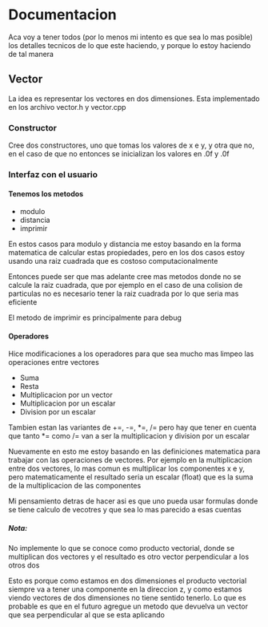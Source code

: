 # Documentacion
Aca voy a tener todos (por lo menos mi intento es que sea lo mas posible) los detalles tecnicos de lo que este haciendo, y porque lo estoy haciendo de tal manera

## Vector
La idea es representar los vectores en dos dimensiones. Esta implementado en los archivo vector.h y vector.cpp

### Constructor
Cree dos constructores, uno que tomas los valores de x e y, y otra que no, en el caso de que no entonces se inicializan los valores en .0f y .0f

### Interfaz con el usuario
#### Tenemos los metodos
 * modulo
 * distancia
 * imprimir

En estos casos para modulo y distancia me estoy basando en la forma matematica de calcular estas propiedades, pero en los dos casos estoy usando una raiz cuadrada que es costoso computacionalmente

Entonces puede ser que mas adelante cree mas metodos donde no se calcule la raiz cuadrada, que por ejemplo en el caso de una colision de particulas no es necesario tener la raiz cuadrada por lo que seria mas eficiente

El metodo de imprimir es principalmente para debug

#### Operadores
Hice modificaciones a los operadores para que sea mucho mas limpeo las operaciones entre vectores
 * Suma
 * Resta
 * Multiplicacion por un vector
 * Multiplicacion por un escalar
 * Division por un escalar

Tambien estan las variantes de +=, -=, *=, /= pero hay que tener en cuenta que tanto *= como /= van a ser la multiplicacion y division por un escalar

Nuevamente en esto me estoy basando en las definiciones matematica para trabajar con las operaciones de vectores. Por ejemplo en la multiplicacion entre dos vectores, lo mas comun es multiplicar los componentes x e y, pero matematicamente el resultado seria un escalar (float) que es la suma de la multiplicacion de las componentes

Mi pensamiento detras de hacer asi es que uno pueda usar formulas donde se tiene calculo de vecotres y que sea lo mas parecido a esas cuentas

##### Nota:
No implemente lo que se conoce como producto vectorial, donde se multiplican dos vectores y el resultado es otro vector perpendicular a los otros dos

Esto es porque como estamos en dos dimensiones el producto vectorial siempre va a tener una componente en la direccion z, y como estamos viendo vectores de dos dimensiones no tiene sentido tenerlo. Lo que es probable es que en el futuro agregue un metodo que devuelva un vector que sea perpendicular al que se esta aplicando



